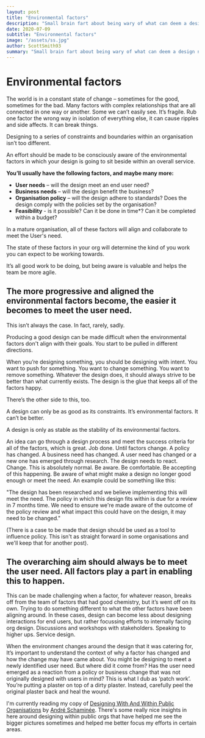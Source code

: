```yaml
---
layout: post
title: "Environmental factors"
description: "Small brain fart about being wary of what can deem a design no longe good enough"
date: 2020-07-09
subtitle: "Environmental factors"
image: "/assets/ss.jpg"
author: ScottSmith93
summary: "Small brain fart about being wary of what can deem a design no longe good enough"
---
```


<h1><span>Environmental factors</span></h1>

<p>The world is in a constant state of change – sometimes for the good, sometimes for the bad. Many factors with complex relationships that are all connected in one way or another. Some we can’t easily see. It’s fragile. Rub one factor the wrong way in isolation of everything else, it can cause ripples and side affects. It can break things.<p>

<p>Designing to a series of constraints and boundaries within an organisation isn’t too different.</p>

<p>An effort should be made to be consciously aware of the environmental factors in which your design is going to sit beside within an overall service.</p>

<p><strong>You’ll usually have the following factors, and maybe many more:</strong><p>
<ul>
  <li><strong>User needs</strong> – will the design meet an end user need?</li>
  <li><strong>Business needs</strong> – will the design benefit the business?</li>
  <li><strong>Organisation policy</strong> – will the design adhere to standards? Does the design comply with the policies set by the organisation?</li>
  <li><strong>Feasibility</strong> - is it possible? Can it be done in time*? Can it be completed within a budget?</li>
</ul>

<p>In a mature organisation, all of these factors will align and collaborate to meet the User's need.</p>

<p>The state of these factors in your org will determine the kind of you work you can expect to be working towards.</p>

<p>It’s all good work to be doing, but being aware is valuable and helps the team be more agile.</p>

<h2>The more progressive and aligned the environmental factors become, the easier it becomes to meet the user need.</h2>

<p>This isn’t always the case. In fact, rarely, sadly.</p>

<p>Producing a good design can be made difficult when the environmental factors don't align with their goals. You start to be pulled in different directions.</p>

<p>When you’re designing something, you should be designing with intent. You want to push for something. You want to change something. You want to remove something. Whatever the design does, it should always strive to be better than what currently exists. The design is the glue that keeps all of the factors happy.</p>

<p>There’s the other side to this, too.</p>

<p>A design can only be as good as its constraints. It’s environmental factors. It can’t be better.</p>

<p>A design is only as stable as the stability of its environmental factors.</p>

<p>An idea can go through a design process and meet the success criteria for all of the factors, which is great. Job done. Until factors change. A policy has changed. A business need has changed. A user need has changed or a new one has emerged through research. The design needs to react. <span>Change</span>. This is absolutely normal. Be aware. Be comfortable. Be accepting of this happening. Be aware of what might make a design no longer good enough or meet the need. An example could be something like this:</p>

<p>"The design has been researched and we believe implementing this will meet the need. The policy in which this design fits within is due for a review in 7 months time. We need to ensure we're made aware of the outcome of the policy review and what impact this could have on the design, it may need to be changed."</p>

<p>(There is a case to be made that design should be used as a tool to influence policy. This isn't as straight forward in some organisations and we'll keep that for another post).</p>

<h2>The overarching aim should always be to meet the user need. All factors play a part in enabling this to happen.</h2>

<p>This can be made challenging when a factor, for whatever reason, breaks off from the team of factors that had good chemistry, but it’s went off on its own. Trying to do something different to what the other factors have been aligning around. In these cases, design can become less about designing interactions for end users, but rather focussing efforts to internally facing org design. Discussions and workshops with stakeholders. Speaking to higher ups. Service design.</p>

<p>When the environment changes around the design that it was catering for, It’s important to understand the context of why a factor has changed and how the change may have came about. You might be designing to meet a newly identified user need. But where did it come from? Has the user need emerged as a reaction from a policy or business change that was not originally designed with users in mind? This is what I dub as ‘patch work’. You’re putting a plaster on top of a dirty plaster. Instead, carefully peel the original plaster back and heal the wound.</p>

<p>I'm currently reading my copy of <a href="https://www.counter-print.co.uk/products/designing-with-and-within-public-organizations?_pos=1&_sid=f2f9db77b&_ss=r">Designing With And Within Public Organisations</a> by <a href="https://twitter.com/aschaminee?s=20">André Schaminée</a>. There's some really nice insights in here around designing within public orgs that have helped me see the bigger pictures sometimes and helped me better focus my efforts in certain areas.</p>
